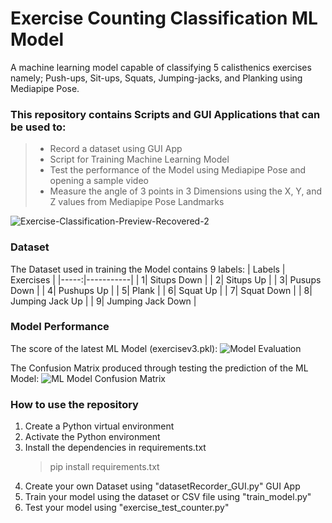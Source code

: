 # Exercise Counting Classification ML Model
A machine learning model capable of classifying 5 calisthenics exercises namely; Push-ups, Sit-ups, Squats, Jumping-jacks, and Planking using Mediapipe Pose.
### This repository contains Scripts and GUI Applications that can be used to:
>- Record a dataset using GUI App
>- Script for Training Machine Learning Model
>- Test the performance of the Model using Mediapipe Pose and opening a sample video
>- Measure the angle of 3 points in 3 Dimensions using the X, Y, and Z values from Mediapipe Pose Landmarks

  
![Exercise-Classification-Preview-Recovered-2](https://github.com/vinvinz/Machine-Learning-Exercise-Counting-Classification/assets/80497740/c942497d-2e01-4ef0-ab5e-9cbbcb60ac82)

### Dataset
The Dataset used in training the Model contains 9 labels:
| Labels | Exercises |
|-----:|-----------|
|     1| Situps Down |
|     2| Situps Up |
|     3| Pusups Down |
|     4| Pushups Up |
|     5| Plank |
|     6| Squat Up |
|     7| Squat Down |
|     8| Jumping Jack Up |
|     9| Jumping Jack Down |

### Model Performance
The score of the latest ML Model (exercisev3.pkl):
![Model Evaluation](https://github.com/vinvinz/Machine-Learning-Exercise-Counting-Classification/assets/80497740/f78b2d90-64da-4412-b8ad-ed6c8b227889)

The Confusion Matrix produced through testing the prediction of the ML Model:
![ML Model Confusion Matrix](https://github.com/vinvinz/Machine-Learning-Exercise-Counting-Classification/assets/80497740/2951eb7a-fc98-4939-bc48-94664b1b77ae)

### How to use the repository
1. Create a Python virtual environment
2. Activate the Python environment
3. Install the dependencies in requirements.txt
   >pip install requirements.txt
4. Create your own Dataset using "datasetRecorder_GUI.py" GUI App
5. Train your model using the dataset or CSV file using "train_model.py"
6. Test your model using "exercise_test_counter.py"
